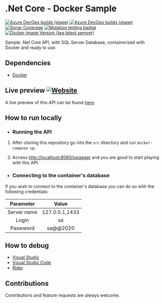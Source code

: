 # .Net Core - Docker Sample

[![Azure DevOps builds (stage)](https://img.shields.io/azure-devops/build/raschmitt/7618d927-8467-43e2-b5e9-1aeddc1fbfdc/26?label=Continuous%20Integration&stage=CI&style=flat-square)](https://dev.azure.com/raschmitt/raschmitt/_build?definitionId=26)
[![Azure DevOps builds (stage)](https://img.shields.io/azure-devops/build/raschmitt/7618d927-8467-43e2-b5e9-1aeddc1fbfdc/26?label=Continuous%20Delivery&stage=CD&style=flat-square)](https://dev.azure.com/raschmitt/raschmitt/_build?definitionId=26)
[![Sonar Coverage](https://img.shields.io/sonar/coverage/raschmitt_net-core-docker-sample?label=Code%20coverage&server=https%3A%2F%2Fsonarcloud.io&style=flat-square)](https://sonarcloud.io/dashboard?id=raschmitt_net-core-docker-sample)
[![Mutation testing badge](https://img.shields.io/endpoint?style=flat-square&url=https%3A%2F%2Fbadge-api.stryker-mutator.io%2Fgithub.com%2Fraschmitt%2Fnet-core-docker-sample%2Fmaster)](https://dashboard.stryker-mutator.io/reports/github.com/raschmitt/net-core-docker-sample/master)
[![Docker Image Version (tag latest semver)](https://img.shields.io/docker/v/raschmitt/net-core-docker-sample/latest?label=Latest%20Image&style=flat-square)](https://hub.docker.com/repository/docker/raschmitt/net-core-docker-sample)

Sample .Net Core API, with SQL Server Database, containerized with Docker and ready to use.

## Dependencies 

- [Docker](https://docs.docker.com/get-docker/)

## Live preview [![Website](https://img.shields.io/website?down_message=Unhealthy&label=Health%20Check&up_message=Healthy&url=https%3A%2F%2Fnet-core-docker-sample-service-raschmitt.cloud.okteto.net%2Fhealth&style=flat-square)](https://net-core-docker-sample-service-raschmitt.cloud.okteto.net/health)

A live preview of this API can be found [here](https://net-core-docker-sample-service-raschmitt.cloud.okteto.net/swagger/index.html).

## How to run locally

- ### Running the API 

1. After cloning this repository go into the `src` directory and run `docker-compose up`.

2. Access [http://localhost:8080/swagger](http://localhost/swagger) and you are good to start playing with this API.

- ### Connecting to the container's database

If you wish to connect to the container's database you can do so with the following credentials:

| Parameter | Value |
| :---: | :---: |
| Server name | 127.0.0.1,1433 |
| Login | sa |
| Paswword | sa@@2020 |

## How to debug 

- [Visual Studio](https://docs.microsoft.com/en-us/visualstudio/containers/edit-and-refresh?view=vs-2019)
- [Visual Studio Code](https://code.visualstudio.com/docs/containers/debug-netcore)
- [Rider](https://blog.jetbrains.com/dotnet/2018/07/18/debugging-asp-net-core-apps-local-docker-container/)
 
## Contributions

  Contributions and feature requests are always welcome.
